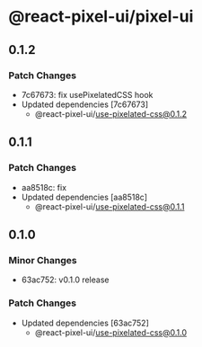 # @react-pixel-ui/pixel-ui

## 0.1.2

### Patch Changes

- 7c67673: fix usePixelatedCSS hook
- Updated dependencies [7c67673]
  - @react-pixel-ui/use-pixelated-css@0.1.2

## 0.1.1

### Patch Changes

- aa8518c: fix
- Updated dependencies [aa8518c]
  - @react-pixel-ui/use-pixelated-css@0.1.1

## 0.1.0

### Minor Changes

- 63ac752: v0.1.0 release

### Patch Changes

- Updated dependencies [63ac752]
  - @react-pixel-ui/use-pixelated-css@0.1.0
